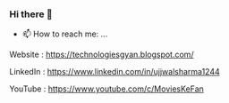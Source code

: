 ### Hi there 👋

- 📫 How to reach me: ...

Website : https://technologiesgyan.blogspot.com/

LinkedIn :  https://www.linkedin.com/in/ujjwalsharma1244

YouTube : https://www.youtube.com/c/MoviesKeFan

<!--
**UjjwalSharma1244/Ujjwalsharma1244** is a ✨ _special_ ✨ repository because its `README.md` (this file) appears on your GitHub profile.

Here are some ideas to get you started:

- 🔭 I’m currently working on ...
- 🌱 I’m currently learning ...
- 👯 I’m looking to collaborate on ...
- 🤔 I’m looking for help with ...
- 💬 Ask me about ...
- 📫 How to reach me: ...
- 😄 Pronouns: ...
- ⚡ Fun fact: ...
-->
